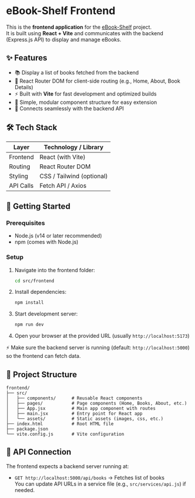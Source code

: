 # eBook-Shelf Frontend

This is the **frontend application** for the [eBook-Shelf](https://github.com/sufyanism/eBook-Shelf) project.  
It is built using **React + Vite** and communicates with the backend (Express.js API) to display and manage eBooks.


## ✨ Features

- 📚 Display a list of books fetched from the backend  
- 🔄 React Router DOM for client-side routing (e.g., Home, About, Book Details)  
- ⚡ Built with **Vite** for fast development and optimized builds  
- 🎨 Simple, modular component structure for easy extension  
- 🔗 Connects seamlessly with the backend API  


## 🛠 Tech Stack

| Layer     | Technology / Library |
|-----------|-----------------------|
| Frontend  | React (with Vite)     |
| Routing   | React Router DOM      |
| Styling   | CSS / Tailwind (optional) |
| API Calls | Fetch API / Axios     |


## 🚀 Getting Started

### Prerequisites

- Node.js (v14 or later recommended)  
- npm (comes with Node.js)  

### Setup

1. Navigate into the frontend folder:
   ```bash
   cd src/frontend
   ```

2. Install dependencies:
   ```bash
   npm install
   ```

3. Start development server:
   ```bash
   npm run dev
   ```

4. Open your browser at the provided URL (usually `http://localhost:5173`)  

⚡ Make sure the backend server is running (default: `http://localhost:5000`) so the frontend can fetch data.


## 📂 Project Structure

```
frontend/
├── src/
│   ├── components/      # Reusable React components
│   ├── pages/           # Page components (Home, Books, About, etc.)
│   ├── App.jsx          # Main app component with routes
│   ├── main.jsx         # Entry point for React app
│   └── assets/          # Static assets (images, css, etc.)
├── index.html           # Root HTML file
├── package.json
└── vite.config.js       # Vite configuration
```


## 🔗 API Connection

The frontend expects a backend server running at:  
- `GET http://localhost:5000/api/books` → Fetches list of books  
You can update API URLs in a service file (e.g., `src/services/api.js`) if needed.

